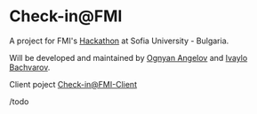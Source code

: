 Check-in@FMI
==============

A project for FMI's [Hackathon](https://github.com/Hackfmi/Organization-Details "Hackathon") at Sofia University - Bulgaria.

Will be developed and maintained by [Ognyan Angelov](http://www.linkedin.com/pub/ognyan-angelov/3b/6b/12a "Ognyan Angelov") and [Ivaylo Bachvarov](http://www.linkedin.com/in/bachvarov "Ivaylo Backvarov").

Client poject [Check-in@FMI-Client](https://github.com/TheCodingMonkeys/checkin-at-fmi-client)

/todo
